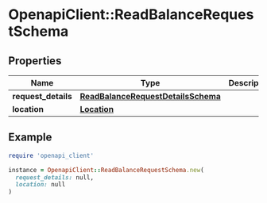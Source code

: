 # OpenapiClient::ReadBalanceRequestSchema

## Properties

| Name | Type | Description | Notes |
| ---- | ---- | ----------- | ----- |
| **request_details** | [**ReadBalanceRequestDetailsSchema**](ReadBalanceRequestDetailsSchema.md) |  | [optional] |
| **location** | [**Location**](Location.md) |  | [optional] |

## Example

```ruby
require 'openapi_client'

instance = OpenapiClient::ReadBalanceRequestSchema.new(
  request_details: null,
  location: null
)
```

